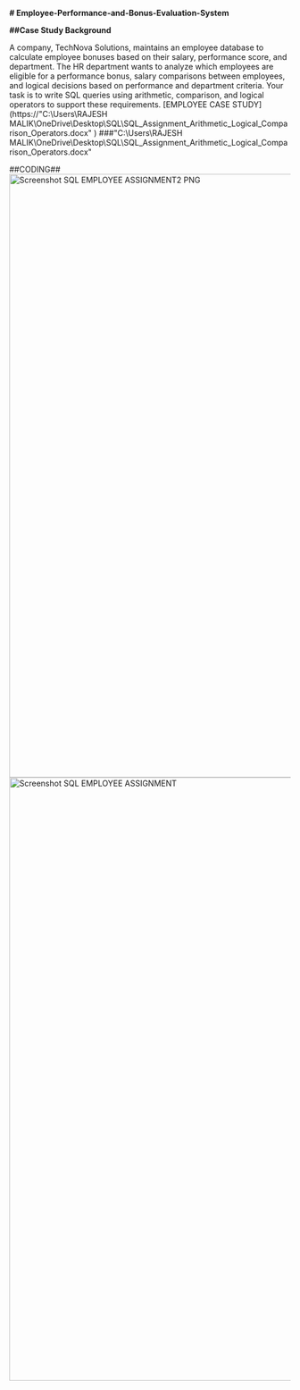 **# Employee-Performance-and-Bonus-Evaluation-System**

**##Case Study Background**

A company, TechNova Solutions, maintains an employee database to calculate employee bonuses based on their salary, performance score, and department. The HR department wants to analyze which employees are eligible for a performance bonus, salary comparisons between employees, and logical decisions based on performance and department criteria. Your task is to write SQL queries using arithmetic, comparison, and logical operators to support these requirements.
[EMPLOYEE CASE STUDY](https://"C:\Users\RAJESH MALIK\OneDrive\Desktop\SQL\SQL_Assignment_Arithmetic_Logical_Comparison_Operators.docx"
)
###"C:\Users\RAJESH MALIK\OneDrive\Desktop\SQL\SQL_Assignment_Arithmetic_Logical_Comparison_Operators.docx"

##CODING##
<img width="1438" height="1080" alt="Screenshot SQL EMPLOYEE ASSIGNMENT2  PNG" src="https://github.com/user-attachments/assets/214aead9-d512-4209-b67e-6ab07a62171c" />
<img width="1479" height="1080" alt="Screenshot SQL EMPLOYEE ASSIGNMENT" src="https://github.com/user-attachments/assets/b8714d48-28cb-4712-a8ab-3fa823163169" />

